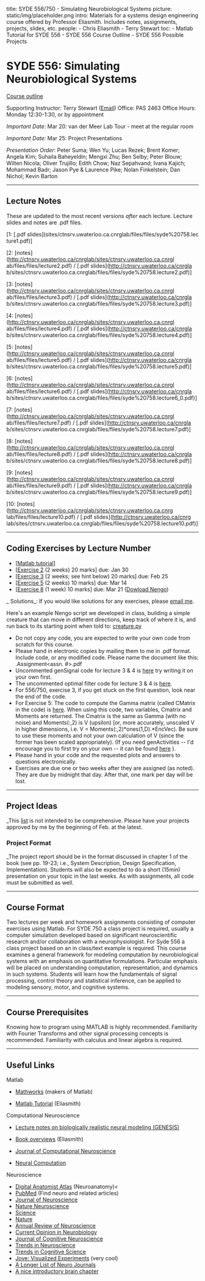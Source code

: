 title: SYDE 556/750 - Simulating Neurobiological Systems
picture: static/img/placeholder.png
intro: Materials for a systems design engineering course offered by Professor Eliasmith. Includes notes, assignments, 
projects, slides, etc.
people:
    - Chris Eliasmith
    - Terry Stewart
toc:
    - Matlab Tutorial for SYDE 556
    - SYDE 556 Course Outline
    - SYDE 556 Possible Projects

#  SYDE 556: Simulating Neurobiological Systems

[Course outline](NEFcourse/syllabus)

Supporting Instructor: Terry Stewart ([Email](mailto:terry.stewart@gmail.com))
Office: PAS 2463 Office Hours: Monday 12:30-1:30, or by appointment

_Important Date:_ Mar 20: van der Meer Lab Tour - meet at the regular room

_Important Date:_ Mar 25: Project Presentations

_Presentation Order_: Peter Suma; Wen Yu; Lucas Rezek; Brent Komer; Angela
Kim; Suhaila Baheyeldin; Mengxi Zhu; Ben Selby; Peter Blouw; Wilten Nicola;
Oliver Trujillo; Edith Chow; Naz Sepahvand; Ivana Kajich; Mohammad Badr; Jason
Pye & Laurence Pike; Nolan Finkelstein; Dan Nichol; Kevin Barton

* * *

## Lecture Notes

These are updated to the most recent versions _after_ each lecture. Lecture
slides and notes are .pdf files.

[1: [.pdf slides](sites/ctnsrv.uwaterloo.ca.cnrglab/files/files/syde%20758.lec
ture1.pdf)]

[2: [notes](http://ctnsrv.uwaterloo.ca/cnrglab/sites/ctnsrv.uwaterloo.ca.cnrgl
ab/files/files/lecture2.pdf) / [.pdf slides](http://ctnsrv.uwaterloo.ca/cnrgla
b/sites/ctnsrv.uwaterloo.ca.cnrglab/files/files/syde%20758.lecture2.pdf)]

[3: [notes](http://ctnsrv.uwaterloo.ca/cnrglab/sites/ctnsrv.uwaterloo.ca.cnrgl
ab/files/files/lecture3.pdf) / [.pdf slides](http://ctnsrv.uwaterloo.ca/cnrgla
b/sites/ctnsrv.uwaterloo.ca.cnrglab/files/files/syde%20758.lecture3.pdf)]

[4: [notes](http://ctnsrv.uwaterloo.ca/cnrglab/sites/ctnsrv.uwaterloo.ca.cnrgl
ab/files/files/lecture4.pdf) / [.pdf slides](http://ctnsrv.uwaterloo.ca/cnrgla
b/sites/ctnsrv.uwaterloo.ca.cnrglab/files/files/syde%20758.lecture4.pdf)]

[5: [notes](http://ctnsrv.uwaterloo.ca/cnrglab/sites/ctnsrv.uwaterloo.ca.cnrgl
ab/files/files/lecture5.pdf) / [.pdf slides](http://ctnsrv.uwaterloo.ca/cnrgla
b/sites/ctnsrv.uwaterloo.ca.cnrglab/files/files/syde%20758.lecture5.pdf)]

[6: [notes](http://ctnsrv.uwaterloo.ca/cnrglab/sites/ctnsrv.uwaterloo.ca.cnrgl
ab/files/files/lecture6.pdf) / [.pdf slides](http://ctnsrv.uwaterloo.ca/cnrgla
b/sites/ctnsrv.uwaterloo.ca.cnrglab/files/files/syde%20758.lecture6_0.pdf)]

[7: [notes](http://ctnsrv.uwaterloo.ca/cnrglab/sites/ctnsrv.uwaterloo.ca.cnrgl
ab/files/files/lecture7.pdf) / [.pdf slides](http://ctnsrv.uwaterloo.ca/cnrgla
b/sites/ctnsrv.uwaterloo.ca.cnrglab/files/files/syde%20758.lecture7.pdf)]

[8: [notes](http://ctnsrv.uwaterloo.ca/cnrglab/sites/ctnsrv.uwaterloo.ca.cnrgl
ab/files/files/lecture8.pdf) / [.pdf slides](http://ctnsrv.uwaterloo.ca/cnrgla
b/sites/ctnsrv.uwaterloo.ca.cnrglab/files/files/syde%20758.lecture8.pdf)]

[9: [notes](http://ctnsrv.uwaterloo.ca/cnrglab/sites/ctnsrv.uwaterloo.ca.cnrgl
ab/files/files/lecture9.pdf) / [.pdf slides](http://ctnsrv.uwaterloo.ca/cnrgla
b/sites/ctnsrv.uwaterloo.ca.cnrglab/files/files/syde%20758.lecture9.pdf)]

[10: [notes](http://ctnsrv.uwaterloo.ca/cnrglab/sites/ctnsrv.uwaterloo.ca.cnrg
lab/files/files/lecture10.pdf) / [.pdf slides](http://ctnsrv.uwaterloo.ca/cnrg
lab/sites/ctnsrv.uwaterloo.ca.cnrglab/files/files/syde%20758.lecture10.pdf)]

* * *

##  Coding Exercises by Lecture Number

  * [[Matlab tutorial](NEFcourse/matlabTutorial)]
  * [[Exercise 2](http://ctnsrv.uwaterloo.ca/cnrglab/sites/ctnsrv.uwaterloo.ca.cnrglab/files/files/exercises2.pdf) (2 weeks) 20 marks] due: Jan 30
  * [[Exercise 3](http://ctnsrv.uwaterloo.ca/cnrglab/sites/ctnsrv.uwaterloo.ca.cnrglab/files/files/exercises3.pdf) (2 weeks; see hint below) 20 marks] due: Feb 25
  * [[Exercise 5](http://ctnsrv.uwaterloo.ca/cnrglab/sites/ctnsrv.uwaterloo.ca.cnrglab/files/files/exercises5.pdf) (2 weeks) 10 marks] due: Mar 14
  * [[Exercise 8](http://ctnsrv.uwaterloo.ca/cnrglab/sites/ctnsrv.uwaterloo.ca.cnrglab/files/files/exercises8_nengo_0.pdf) (1 week) 10 marks] due: Mar 21 ([Dowload Nengo](http://nengo.ca/))

_ Solutions_: If you would like solutions for any exercises, please [email
me](mailto:celiasmith@uwaterloo.ca).

Here's an example Nengo script we developed in class, building a simple
creature that can move in different directions, keep track of where it is, and
run back to its starting point when told to:
[creature.py](http://ctn11.uwaterloo.ca/presentation/creature.py)

  * Do not copy any code, you are expected to write your own code from scratch for this course.
  * Please hand in electronic copies by mailing them to me in .pdf format. Include code, or any modified code. Please name the document like this: <lastname>.Assignment<assn. #>.pdf
  * Uncommented genSignal code for lecture 3 & 4 is [here](http://ctnsrv.uwaterloo.ca/cnrglab/sites/ctnsrv.uwaterloo.ca.cnrglab/files/files/genSignal.m_0.txt) try writing it on your own first.
  * The uncommented optimal filter code for lecture 3 & 4 is [here](http://ctnsrv.uwaterloo.ca/cnrglab/sites/ctnsrv.uwaterloo.ca.cnrglab/files/files/optimal_filters_uncommented.m_0.txt).
  * For 556/750, exercise 3, if you get stuck on the first question, look near the end of the code.
  * For Exercise 5: The code to compute the Gamma matrix (called CMatrix in the code) is [here](http://ctnsrv.uwaterloo.ca/cnrglab/sites/ctnsrv.uwaterloo.ca.cnrglab/files/files/genCMatrix.m_0.txt). When using this code, two variables, Cmatrix and Moments are returned. The Cmatrix is the same as Gamma (with no noise) and Moments(:,2) is V (upsilon) [or, more accurately, unscaled V in higher dimensions, i.e. V = Moments(:,2)*ones(1,D).*EncVec). Be sure to use these moments and not your own calculation of V (since the former has been scaled appropriately). (If you need genActivities -- I'd encourage you to first try on your own -- it can be found [here](http://ctnsrv.uwaterloo.ca/cnrglab/sites/ctnsrv.uwaterloo.ca.cnrglab/files/files/genActivities.m.txt) ).
  * Please hand in your code and the requested plots and answers to questions electronically.
  * Exercises are due one or two weeks after they are assigned (as noted). They are due by midnight that day. After that, one mark per day will be lost.

* * *

## Project Ideas

_This [list](NEFcourse/projectList) is not intended to be comprehensive.
Please have your projects approved by me by the beginning of Feb. at the
latest.

### Project Format

_The project report should be in the format discussed in chapter 1 of the book
(see pp. 19-23; i.e., System Description, Design Specification,
Implementation). Students will also be expected to do a short (15min)
presentation on your topic in the last weeks. As with assignments, all code
must be submitted as well.

* * *

## Course Format

Two lectures per week and homework assignments consisting of computer
exercises using Matlab. For SYDE 750 a class project is required, usually a
computer simulation developed based on significant neuroscientific research
and/or collaboration with a neurophysiologist. For Syde 556 a class project
based on an in class/text example is required. This course examines a general
framework for modeling computation by neurobiological systems with an emphasis
on quantitative formulations. Particular emphasis will be placed on
understanding computation, representation, and dynamics in such systems.
Students will learn how the fundamentals of signal processing, control theory
and statistical inference, can be applied to modeling sensory, motor, and
cognitive systems.

* * *

## Course Prerequisites

Knowing how to program using MATLAB is highly recommended. Familiarity with
Fourier Transforms and other signal processing concepts is recommended.
Familiarity with calculus and linear algebra is required.

* * *

## Useful Links

Matlab

  * [Mathworks](http://www.mathworks.com/) (makers of Matlab)

  * [Matlab Tutorial](NEFcourse/matlabTutorial) (Eliasmith)

Computational Neuroscience

  * [Lecture notes on biologically realistic neural modeling (GENESIS) ](http://www.genesis-sim.org/GENESIS/)
  * [Book overviews](NEFcourse/bookComments) (Eliasmith)

  * [Journal of Computational Neuroscience](http://webdev.uwaterloo.ca/ejournals/stats?ejournal_id=7213&navbar=uw&navbase=tug.lib.uwaterloo.ca)
  * [Neural Computation](http://webdev.uwaterloo.ca/ejournals/stats?ejournal_id=4796&navbar=uw&navbase=tug.lib.uwaterloo.ca)

Neuroscience

  * [Digital Anatomist Atlas](http://www9.biostr.washington.edu/da.html) (Neuroanatomy)<
  * [PubMed](http://www.ncbi.nlm.nih.gov/entrez/query.fcgi) (Find neuro and related articles)
  * [ Journal of Neuroscience](http://webdev.uwaterloo.ca/ejournals/stats?ejournal_id=3870&navbar=uw&navbase=tug.lib.uwaterloo.ca)
  * [Nature Neuroscience](http://webdev.uwaterloo.ca/ejournals/stats?ejournal_id=9650&navbar=uw&navbase=tug.lib.uwaterloo.ca)
  * [Science](http://webdev.uwaterloo.ca/ejournals/stats?ejournal_id=7892&navbar=uw&navbase=tug.lib.uwaterloo.ca)
  * [Nature](http://webdev.uwaterloo.ca/ejournals/stats?ejournal_id=7884&navbar=uw&navbase=tug.lib.uwaterloo.ca)
  * [Annual Review of Neuroscience](http://webdev.uwaterloo.ca/ejournals/stats?ejournal_id=386&navbar=uw&navbase=tug.lib.uwaterloo.ca)
  * [Current Opinion in Neurobiology](http://webdev.uwaterloo.ca/ejournals/stats?ejournal_id=1627&navbar=uw&navbase=tug.lib.uwaterloo.ca)
  * [Journal of Cognitive Neuroscience](http://webdev.uwaterloo.ca/ejournals/stats?ejournal_id=3419&navbar=uw&navbase=tug.lib.uwaterloo.ca)
  * [Trends in Neuroscience](http://webdev.uwaterloo.ca/ejournals/stats?ejournal_id=6271&navbar=uw&navbase=tug.lib.uwaterloo.ca)
  * [Trends in Cognitive Science](http://webdev.uwaterloo.ca/ejournals/stats?ejournal_id=6264&navbar=uw&navbase=tug.lib.uwaterloo.ca)
  * [Jove: Visualized Experiments](http://www.jove.com/index/browse.stp?Tag=Neuroscience&sn=BID21) (very cool)
  * [A Longer List of Neuro Journals](http://thalamus.wustl.edu/journals.html)
  * [A nice introductory brain chapter](http://williamcalvin.com/bk7/bk7ch6.htm)
